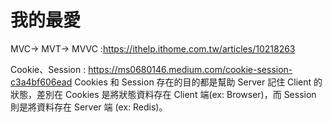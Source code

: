 # 我的最愛

MVC-> MVT-> MVVC :https://ithelp.ithome.com.tw/articles/10218263


Cookie、Session : https://ms0680146.medium.com/cookie-session-c3a4bf606ead
Cookies 和 Session 存在的目的都是幫助 Server 記住 Client 的狀態，差別在 Cookies 是將狀態資料存在 Client 端(ex: Browser)，而 Session 則是將資料存在 Server 端 (ex: Redis)。



